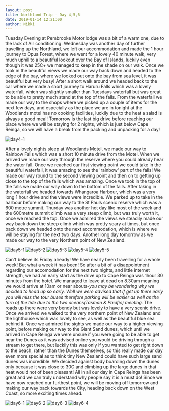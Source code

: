 ```yaml
---
layout: post
title: Northland Trip - Day 4,5,6
date: 2019-01-14 12:21:00
author: Nikki
---
```

Tuesday Evening at Pembrooke Motor lodge was a bit of a warm one, due to the lack of Air conditioning. Wednesday was another day of further travelling up the Northland, we left our accommodation and made the 1 hour journey to Opua Forest, where we went for a lovely 40 minute walk, very much uphill to a beautiful lookout over the Bay of Islands, luckily even though it was 25C+ we managed to keep in the shade on our walk. Once we took in the beautiful views we made our way back down and headed to the edge of the bay, where we looked out onto the bay from sea level, it was beautiful but very busy! After a short walk around we headed back to the car where we made a short journey to Haruru Falls which was a lovely waterfall, which was slightly smaller than Tuesdays waterfall but was great to be able to pretty much stand at the top of the falls. From the waterfall we made our way to the shops where we picked up a couple of items for the next few days, and especially as the place we are in tonight at the Woodlands motel has no cooking facilities, luckily due to the heat a salad is always a good meal! Tomorrow is the last big drive before reaching our place where we will be staying for 2 nights, which is just below Cape Reinga, so we will have a break from the packing and unpacking for a day!

![day4-1](/assets/img/northland/day4/1.jpg)

After a lovely nights sleep at Woodlands Motel, we made our way to Rainbow Falls which was a short 10 minute drive from the Motel. When we arrived we made our way through the reserve where you could already hear the water fall. Once we reached our first viewing point we could take in the beautiful waterfall, it was amazing to see the 'rainbow' part of the falls! We made our way round to the second viewing point and then on to getting up close to the top of the falls which was amazing. Once we took in the top of the falls we made our way down to the bottom of the falls. After taking in the waterfall we headed towards Whangaroa Harbour, which was a very long 1 hour drive and the views were incredible. We parked up to take in the harbour before making our way to the St Pauls scenic reserve which was a 600 metre summit. Thurday was another hot day like most of the week and the 600metre summit climb was a very steep climb, but was truly worth it, once we reached the top. Once we admired the views we steadily made our way back down the steep climb which was pretty scary at times, but once back down we headed onto the next accommodation, which is where we will be staying for the next two days. Another long day tomorrow as we made our way to the very Northern point of New Zealand.

![day5-1](/assets/img/northland/day5/1.jpg)
![day5-2](/assets/img/northland/day5/2.jpg)
![day5-3](/assets/img/northland/day5/3.jpg)
![day5-4](/assets/img/northland/day5/4.jpg)
![day5-5](/assets/img/northland/day5/5.jpg)

Can't believe its Friday already! We have nearly been travelling for a whole week! But what a week it has been! So after a bit of a disappointment regarding our accomodation for the next two nights, and little internet strength, we had an early start as the drive up to Cape Reinga was 1hour 30 minutes from the hotel. We managed to leave at dead on 8.30am meaning we would arrive at 10am or near abouts-*you may be wondering why we decided to head up so early. Well we were advised that if get up there early you will miss the tour buses therefore parking will be easier as well as the turn of the tide due to the two oceans(Tasman & Pacific) meeting.* The roads up there were very bendy but was lovely to have a very scenic drive. Once we arrived we walked to the very northern point of New Zealand and the lighthouse which was lovely to see, as well as the beautiful blue sea behind it. Once we admired the sights we made our way to a higher viewing point, before making our way to the Giant Sand dunes, which until we arrived in Cape Reinga we were unsure if you were going to be able to get near the Dunes as it was advised online you would be driving through a stream to get there, but luckily this was only if you wanted to get right down to the beach, rather than the Dunes themselves, so this really made our day even more special as to think tiny New Zealand could have such large sand dunes was incredible. We decided against body boarding down the dunes only because it was close to 30C and climbing up the large dunes in that heat would not of been pleasant! All in all our day in Cape Reinga has been great and we can truly understand why people say it is a must do! Since we have now reached our furthest point, we will be moving off tomorrow and making our way back towards the City, heading back down on the West Coast, so more exciting times ahead.

![day6-1](/assets/img/northland/day6/1.jpg)
![day6-2](/assets/img/northland/day6/2.jpg)
![day6-3](/assets/img/northland/day6/3.jpg)
![day6-4](/assets/img/northland/day6/4.jpg)